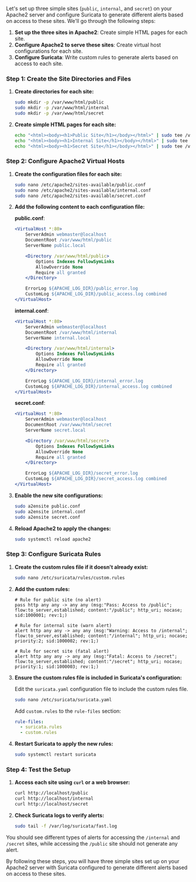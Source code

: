 Let's set up three simple sites (`public`, `internal`, and `secret`) on your Apache2 server and configure Suricata to generate different alerts based on access to these sites. We'll go through the following steps:

1. **Set up the three sites in Apache2**: Create simple HTML pages for each site.
2. **Configure Apache2 to serve these sites**: Create virtual host configurations for each site.
3. **Configure Suricata**: Write custom rules to generate alerts based on access to each site.

### Step 1: Create the Site Directories and Files

1. **Create directories for each site:**

   ```sh
   sudo mkdir -p /var/www/html/public
   sudo mkdir -p /var/www/html/internal
   sudo mkdir -p /var/www/html/secret
   ```

2. **Create simple HTML pages for each site:**

   ```sh
   echo "<html><body><h1>Public Site</h1></body></html>" | sudo tee /var/www/html/public/index.html
   echo "<html><body><h1>Internal Site</h1></body></html>" | sudo tee /var/www/html/internal/index.html
   echo "<html><body><h1>Secret Site</h1></body></html>" | sudo tee /var/www/html/secret/index.html
   ```

### Step 2: Configure Apache2 Virtual Hosts

1. **Create the configuration files for each site:**

   ```sh
   sudo nano /etc/apache2/sites-available/public.conf
   sudo nano /etc/apache2/sites-available/internal.conf
   sudo nano /etc/apache2/sites-available/secret.conf
   ```

2. **Add the following content to each configuration file:**

   **public.conf**:
   ```apache
   <VirtualHost *:80>
       ServerAdmin webmaster@localhost
       DocumentRoot /var/www/html/public
       ServerName public.local

       <Directory /var/www/html/public>
           Options Indexes FollowSymLinks
           AllowOverride None
           Require all granted
       </Directory>

       ErrorLog ${APACHE_LOG_DIR}/public_error.log
       CustomLog ${APACHE_LOG_DIR}/public_access.log combined
   </VirtualHost>
   ```

   **internal.conf**:
   ```apache
   <VirtualHost *:80>
       ServerAdmin webmaster@localhost
       DocumentRoot /var/www/html/internal
       ServerName internal.local

       <Directory /var/www/html/internal>
           Options Indexes FollowSymLinks
           AllowOverride None
           Require all granted
       </Directory>

       ErrorLog ${APACHE_LOG_DIR}/internal_error.log
       CustomLog ${APACHE_LOG_DIR}/internal_access.log combined
   </VirtualHost>
   ```

   **secret.conf**:
   ```apache
   <VirtualHost *:80>
       ServerAdmin webmaster@localhost
       DocumentRoot /var/www/html/secret
       ServerName secret.local

       <Directory /var/www/html/secret>
           Options Indexes FollowSymLinks
           AllowOverride None
           Require all granted
       </Directory>

       ErrorLog ${APACHE_LOG_DIR}/secret_error.log
       CustomLog ${APACHE_LOG_DIR}/secret_access.log combined
   </VirtualHost>
   ```

3. **Enable the new site configurations:**

   ```sh
   sudo a2ensite public.conf
   sudo a2ensite internal.conf
   sudo a2ensite secret.conf
   ```

4. **Reload Apache2 to apply the changes:**

   ```sh
   sudo systemctl reload apache2
   ```

### Step 3: Configure Suricata Rules

1. **Create the custom rules file if it doesn't already exist:**

   ```sh
   sudo nano /etc/suricata/rules/custom.rules
   ```

2. **Add the custom rules:**

   ```plaintext
   # Rule for public site (no alert)
   pass http any any -> any any (msg:"Pass: Access to /public"; flow:to_server,established; content:"/public"; http_uri; nocase; sid:1000001; rev:1;)

   # Rule for internal site (warn alert)
   alert http any any -> any any (msg:"Warning: Access to /internal"; flow:to_server,established; content:"/internal"; http_uri; nocase; priority:2; sid:1000002; rev:1;)

   # Rule for secret site (fatal alert)
   alert http any any -> any any (msg:"Fatal: Access to /secret"; flow:to_server,established; content:"/secret"; http_uri; nocase; priority:1; sid:1000003; rev:1;)
   ```

3. **Ensure the custom rules file is included in Suricata's configuration:**

   Edit the `suricata.yaml` configuration file to include the custom rules file.

   ```sh
   sudo nano /etc/suricata/suricata.yaml
   ```

   Add `custom.rules` to the `rule-files` section:

   ```yaml
   rule-files:
     - suricata.rules
     - custom.rules
   ```

4. **Restart Suricata to apply the new rules:**

   ```sh
   sudo systemctl restart suricata
   ```

### Step 4: Test the Setup

1. **Access each site using `curl` or a web browser:**

   ```sh
   curl http://localhost/public
   curl http://localhost/internal
   curl http://localhost/secret
   ```

2. **Check Suricata logs to verify alerts:**

   ```sh
   sudo tail -f /var/log/suricata/fast.log
   ```

You should see different types of alerts for accessing the `/internal` and `/secret` sites, while accessing the `/public` site should not generate any alert.

By following these steps, you will have three simple sites set up on your Apache2 server with Suricata configured to generate different alerts based on access to these sites.
